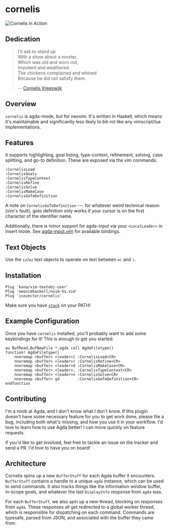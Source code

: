 # cornelis

![Cornelis in Action](https://raw.githubusercontent.com/isovector/cornelis/master/cast.gif)


## Dedication

> I'll ask to stand up \
> With a show about a rooster, \
> Which was old and worn out, \
> Impotent and weathered. \
> The chickens complained and whined \
> Because he did not satisfy them.
>
> -- [Cornelis Vreeswijk](https://www.youtube.com/watch?v=oKUscEWPVAM)


## Overview

`cornelis` is agda-mode, but for neovim. It's written in Haskell, which means
it's maintainable and significantly less likely to bit-rot like any
vimscript/lua implementations.


## Features

It supports highlighting, goal listing, type-context, refinement, solving,
case splitting, and go-to definition. These are exposed via the vim commands:

```
:CornelisLoad
:CornelisGoals
:CornelisTypeContext
:CornelisRefine
:CornelisSolve
:CornelisMakeCase
:CornelisGoToDefinition
```

A note on `CornelisGoToDefinition` --- for whatever weird technical reason
(vim's fault), goto definition only works if your cursor is on the first
character of the identifier name.

Additionally, there is minor support for agda-input via your `<LocalLeader>` in
insert mode. See [agda-input.vim](https://github.com/isovector/cornelis/blob/master/agda-input.vim)
for available bindings.


## Text Objects

Use the `iz`/`az` text objects to operate on text between `≡⟨` and `⟩`.



## Installation

```
Plug 'kana/vim-textobj-user'
Plug 'neovimhaskell/nvim-hs.vim'
Plug 'isovector/cornelis'
```

Make sure you have [`stack`](https://docs.haskellstack.org/en/stable/install_and_upgrade/) on your PATH!


## Example Configuration

Once you have `cornelis` installed, you'll probably want to add some keybindings
for it! This is enough to get you started:

```viml
au BufRead,BufNewFile *.agda call AgdaFiletype()
function! AgdaFiletype()
    nnoremap <buffer> <leader>l :CornelisLoad<CR>
    nnoremap <buffer> <leader>r :CornelisRefine<CR>
    nnoremap <buffer> <leader>d :CornelisMakeCase<CR>
    nnoremap <buffer> <leader>, :CornelisTypeContext<CR>
    nnoremap <buffer> <leader>n :CornelisSolve<CR>
    nnoremap <buffer> gd        :CornelisGoToDefinition<CR>
endfunction
```


## Contributing

I'm a noob at Agda, and I don't know what I don't know. If this plugin doesn't
have some necessary feature for you to get work done, please file a bug,
including both what's missing, and how you use it in your workflow. I'd love to
learn how to use Agda better! I can move quickly on feature requests.

If you'd like to get involved, feel free to tackle an issue on the tracker and
send a PR. I'd love to have you on board!


## Architecture

Cornelis spins up a new `BufferStuff` for each Agda buffer it encounters.
`BufferStuff` contains a handle to a unique `agda` instance, which can be used
to send commands. It also tracks things like the information window buffer,
in-scope goals, and whatever the last `DisplayInfo` response from `agda` was.

For each `BufferStuff`, we also spin up a new thread, blocking on responses
from `agda`. These responses all get redirected to a global worker thread, which
is responsible for dispatching on each command. Commands are typesafe, parsed
from JSON, and associated with the buffer they came from.


